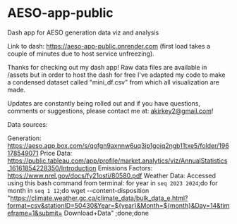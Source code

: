 # AESO-app-public
Dash app for AESO generation data viz and analysis

Link to dash: https://aeso-app-public.onrender.com (first load takes a couple of minutes due to host service unfreezing).

Thanks for checking out my dash app! Raw data files are available in /assets but in order to host the dash for free I've adapted my code to make a condensed dataset called "mini_df.csv" from which all visualization are made. 

Updates are constantly being rolled out and if you have questions, comments or suggestions, please contact me at: akirkey2@gmail.com!

Data sources: 

Generation: https://aeso.app.box.com/s/qofgn9axnnw6uq3ip1goiq2ngb11txe5/folder/196178549071
Price Data: https://public.tableau.com/app/profile/market.analytics/viz/AnnualStatistics_16161854228350/Introduction
Emissions Factors: https://www.nrel.gov/docs/fy21osti/80580.pdf
Weather Data: Accessed using this bash command from terminal: for year in `seq 2023 2024`;do for month in `seq 1 12`;do wget --content-disposition "https://climate.weather.gc.ca/climate_data/bulk_data_e.html?format=csv&stationID=50430&Year=${year}&Month=${month}&Day=14&timeframe=1&submit= Download+Data" ;done;done
